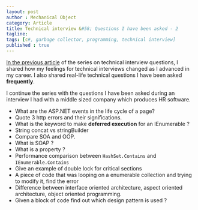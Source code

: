 ```yaml
---
layout: post
author : Mechanical Object
category: Article
title: Technical interview &#58; Questions I have been asked - 2
tagline: 
tags: [c#, garbage collector, programming, technical interview]
published : true
---
```

[In the previous article](http://blog.mechanicalobject.com/2014/12/10/technical-interview-questions-i-have-been-asked-1/) of the series on technical interview questions, I shared how my feelings for technical interviews changed as I advanced in my career. I also shared real-life technical questions I have been asked **frequently**. 

<!--more-->

I continue the series with the questions I have been asked during an interview I had with a middle sized company which produces HR software.

*   What are the ASP.NET events in the life cycle of a page?
*   Quote 3 http errors and their significations.
*   What is the keyword to make **deferred execution** for an IEnumerable ?
*   String concat vs stringBuilder
*   Compare SOA and OOP.
*   What is SOAP ?
*   What is a property ?
*   Performance comparison between `HashSet.Contains` and `IEnumerable.Contains`
*   Give an example of double lock for critical sections
*   A piece of code that was looping on a enumerable collection and trying to modify it, find the error
*   Difference between interface oriented architecture, aspect oriented architecture, object oriented programming.
*   Given a block of code find out which design pattern is used ?